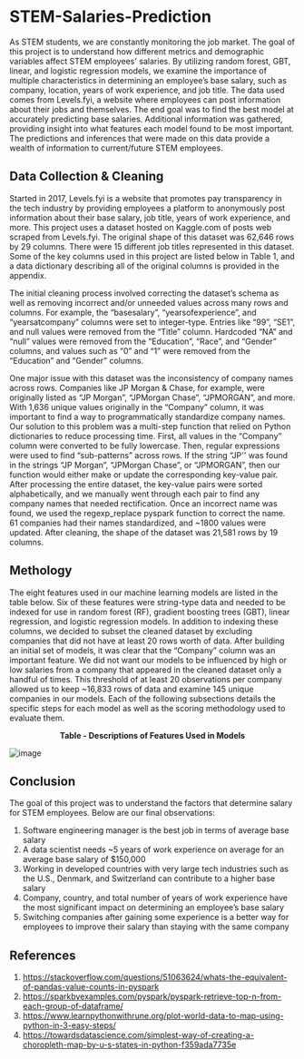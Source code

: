 # STEM-Salaries-Prediction

As STEM students, we are constantly monitoring the job market. The goal of this project is to understand how different metrics and demographic variables affect STEM employees' salaries. By utilizing random forest, GBT, linear, and logistic regression models, we examine the importance of multiple characteristics in determining an employee’s base salary, such as company, location, years of work experience, and job title. 
The data used comes from Levels.fyi, a website where employees can post information about their jobs and themselves. The end goal was to find the best model at accurately predicting base salaries. Additional information was gathered, providing insight into what features each model found to be most important. The predictions and inferences that were made on this data provide a wealth of information to current/future STEM employees.  

## Data Collection & Cleaning 
Started in 2017, Levels.fyi is a website that promotes pay transparency in the tech industry by providing employees a platform to anonymously post information about their base salary, job title, years of work experience, and more. This project uses a dataset hosted on Kaggle.com of posts web scraped from Levels.fyi. The original shape of this dataset was 62,646 rows by 29 columns. There were 15 different job titles represented in this dataset. Some of the key columns used in this project are listed below in Table 1, and a data dictionary describing all of the original columns is provided in the appendix.

The initial cleaning process involved correcting the dataset’s schema as well as removing incorrect and/or unneeded values across many rows and columns. For example, the “basesalary”, “yearsofexperience”, and “yearsatcompany” columns were set to integer-type. Entries like “99”, “SE1”, and null values were removed from the “Title” column. Hardcoded “NA” and “null” values were removed from the “Education”, “Race”, and “Gender” columns, and values such as “0” and “1” were removed from the “Education” and “Gender” columns. 

One major issue with this dataset was the inconsistency of company names across rows. Companies like JP Morgan & Chase, for example, were originally listed as “JP Morgan”, “JPMorgan Chase”, “JPMORGAN”, and more. With 1,636 unique values originally in the “Company” column, it was important to find a way to programmatically standardize company names. Our solution to this problem was a multi-step function that relied on Python dictionaries to reduce processing time. First, all values in the “Company” column were converted to be fully lowercase.  Then, regular expressions were used to find “sub-patterns” across rows. If the string “JP'' was found in the strings “JP Morgan”, “JPMorgan Chase”, or “JPMORGAN”, then our function would either make or update the corresponding key-value pair. After processing the entire dataset, the key-value pairs were sorted alphabetically, and we manually went through each pair to find any company names that needed rectification. Once an incorrect name was found, we used the regexp_replace pyspark function to correct the name. 61 companies had their names standardized, and ~1800 values were updated. After cleaning, the shape of the dataset was 21,581 rows by 19 columns.  

## Methology
The eight features used in our machine learning models are listed in the table below. Six of these features were string-type data and needed to be indexed for use in random forest (RF), gradient boosting trees (GBT), linear regression, and logistic regression models. In addition to indexing these columns, we decided to subset the cleaned dataset by excluding companies that did not have at least 20 rows worth of data. After building an initial set of models, it was clear that the “Company” column was an important feature. We did not want our models to be influenced by high or low salaries from a company that appeared in the cleaned dataset only a handful of times. This threshold of at least 20 observations per company allowed us to keep ~16,833 rows of data and examine 145 unique companies in our models. 
Each of the following subsections details the specific steps for each model as well as the scoring methodology used to evaluate them.

<b><p align="center"> Table - Descriptions of Features Used in Models </p></b>
![image](https://user-images.githubusercontent.com/30213777/224519730-42467d2a-7db1-4a01-b8aa-d90b670ab94d.png)


## Conclusion 
The goal of this project was to understand the factors that determine salary for STEM employees. Below are our final observations:
1)	Software engineering manager is the best job in terms of average base salary
2)	A data scientist needs ~5 years of work experience on average for an average base salary of $150,000 
3)	Working in developed countries with very large tech industries such as the U.S., Denmark, and Switzerland can contribute to a higher base salary
4)	Company, country, and total number of years of work experience have the most significant impact on determining an employee’s base salary
5)	Switching companies after gaining some experience is a better way for employees to improve their salary than staying with the same company


## References
1)  https://stackoverflow.com/questions/51063624/whats-the-equivalent-of-pandas-value-counts-in-pyspark 
2) https://sparkbyexamples.com/pyspark/pyspark-retrieve-top-n-from-each-group-of-dataframe/ 
3) https://www.learnpythonwithrune.org/plot-world-data-to-map-using-python-in-3-easy-steps/ 
4) https://towardsdatascience.com/simplest-way-of-creating-a-choropleth-map-by-u-s-states-in-python-f359ada7735e
